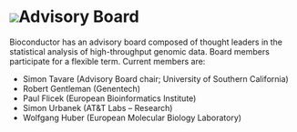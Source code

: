 # ![](/images/icons/magnifier.gif)Advisory Board

Bioconductor has an advisory board composed of thought leaders in the
statistical analysis of high-throughput genomic data. Board members
participate for a flexible term. Current members are:

* Simon Tavare (Advisory Board chair; University of Southern California)
* Robert Gentleman (Genentech)
* Paul Flicek (European Bioinformatics Institute)
* Simon Urbanek (AT&amp;T Labs &ndash; Research)
* Wolfgang Huber (European Molecular Biology Laboratory)
